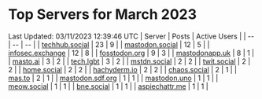 # Top Servers for March 2023
Last Updated: 03/11/2023 12:39:46 UTC
| Server | Posts | Active Users |
| -- | -- | -- |
| [techhub.social](https://techhub.social/tags/PowerShell) | 23 | 9 |
| [mastodon.social](https://mastodon.social/tags/PowerShell) | 12 | 5 |
| [infosec.exchange](https://infosec.exchange/tags/PowerShell) | 12 | 8 |
| [fosstodon.org](https://fosstodon.org/tags/PowerShell) | 9 | 3 |
| [mastodonapp.uk](https://mastodonapp.uk/tags/PowerShell) | 8 | 1 |
| [masto.ai](https://masto.ai/tags/PowerShell) | 3 | 2 |
| [tech.lgbt](https://tech.lgbt/tags/PowerShell) | 3 | 2 |
| [mstdn.social](https://mstdn.social/tags/PowerShell) | 2 | 2 |
| [twit.social](https://twit.social/tags/PowerShell) | 2 | 2 |
| [home.social](https://home.social/tags/PowerShell) | 2 | 2 |
| [hachyderm.io](https://hachyderm.io/tags/PowerShell) | 2 | 2 |
| [chaos.social](https://chaos.social/tags/PowerShell) | 2 | 1 |
| [mas.to](https://mas.to/tags/PowerShell) | 2 | 1 |
| [mastodon.sdf.org](https://mastodon.sdf.org/tags/PowerShell) | 1 | 1 |
| [mastodon.uno](https://mastodon.uno/tags/PowerShell) | 1 | 1 |
| [meow.social](https://meow.social/tags/PowerShell) | 1 | 1 |
| [bne.social](https://bne.social/tags/PowerShell) | 1 | 1 |
| [aspiechattr.me](https://aspiechattr.me/tags/PowerShell) | 1 | 1 |
